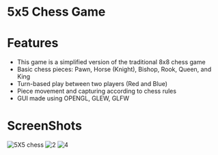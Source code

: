 # 5x5 Chess Game
# Features
- This game is a simplified version of the traditional 8x8 chess game
- Basic chess pieces: Pawn, Horse (Knight), Bishop, Rook, Queen, and King
- Turn-based play between two players (Red and Blue)
- Piece movement and capturing according to chess rules
- GUI made using OPENGL, GLEW, GLFW

# ScreenShots
![5X5 chess](https://github.com/TheBester14/Chess_Game/assets/40973175/99973e20-b39e-4bf1-9392-7610f6cb6c98)
![2](https://github.com/TheBester14/Chess_Game/assets/40973175/a9484e36-7d49-4828-a4d6-7571cf17dc9a)
![4](https://github.com/TheBester14/Chess_Game/assets/40973175/e6d9764b-bace-4494-bc88-c03f40b76b87)


